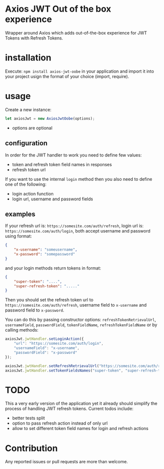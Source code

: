 Axios JWT Out of the box experience
===================================

Wrapper around Axios which adds out-of-the-box experience for JWT Tokens with Refresh Tokens.

# installation

Execute:
`npm install axios-jwt-oobe`
in your application and import it into your project usign the format of your choice (import, require).

# usage

Create a new instance:

```javascript
let axiosJwt = new AxiosJwtOobe(options);
```

* options are optional

## configuration

In order for the JWT handler to work you need to define few values:

* token and refresh token field names in responses
* refresh token url

If you want to use the internal `login` method then you also need to define one of the following:

* login action function
* login url, username and password fields

## examples

If your refresh url is: `https://somesite.com/auth/refresh`, login url is: `https://somesite.com/auth/login`, both accept username and password using format:
```json
{
    "x-username": "someusername",
    "x-password": "somepassword"
}
```

and your login methods return tokens in format:
```json
{
    "super-token": "....",
    "super-refresh-token": "....."
}
```

Then you should set the refresh token url to `https://somesite.com/auth/refresh`, username field to `x-username` and password field to `x-password`.

You can do this by passing constructor options: `refreshTokenRetrievalUrl`, `usernameField`, `passwordField`, `tokenFieldName`, `refreshTokenFieldName` or by calling methods:

```javascript
axiosJwt.jwtHandler.setLoginAction({
    "url": "https://somesite.com/auth/login",
    "usernameField": "x-username",
    "passwordField": "x-password"
});

axiosJwt.jwtHandler.setRefreshRetrievalUrl("https://somesite.com/auth/refresh");
axiosJwt.jwtHandler.setTokenFieldsNames("super-token", "super-refresh-token");
```

# TODO

This a very early version of the application yet it already should simplify the process of handling JWT refresh tokens.
Current todos include:
- better tests split
- option to pass refresh action instead of only url
- allow to set different token field names for login and refresh actions

# Contribution

Any reported issues or pull requests are more than welcome.